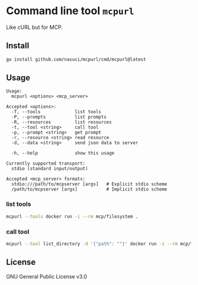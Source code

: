 # Command line tool `mcpurl`
Like cURL but for MCP.

## Install
```sh
go install github.com/nasuci/mcpurl/cmd/mcpurl@latest
```

## Usage
```
Usage:
  mcpurl <options> <mcp_server>

Accepted <options>:
  -T, --tools             list tools
  -P, --prompts           list prompts
  -R, --resources         list resources
  -t, --tool <string>     call tool
  -p, --prompt <string>   get prompt
  -r, --resource <string> read resource
  -d, --data <string>     send json data to server

  -h, --help              show this usage

Currently supported transport:
  stdio (standard input/output)

Accepted <mcp_server> formats:
  stdio:///path/to/mcpserver [args]   # Explicit stdio scheme
  /path/to/mcpserver [args]           # Implicit stdio scheme
```
### list tools
```sh
mcpurl --tools docker run -i --rm mcp/filesystem .
```
### call tool
```sh
mcpurl --tool list_directory -d '{"path": ""}' docker run -i --rm mcp/filesystem .
```
## License
GNU General Public License v3.0
